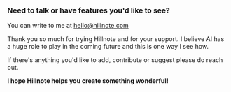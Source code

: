 ### **Need to talk or have features you'd like to see?**

You can write to me at [hello@hillnote.com](mailto:hello@hillnote.com)

Thank you so much for trying Hillnote and for your support. I believe AI has a huge role to play in the coming future and this is one way I see how.

If there's anything you'd like to add, contribute or suggest please do reach out.

**I hope Hillnote helps you create something wonderful!**